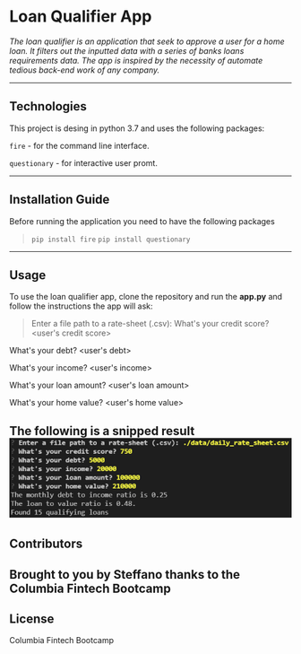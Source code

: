 # Loan Qualifier App
*The loan qualifier is an application that seek to approve a user for a home loan. It filters out the inputted data with a series of banks loans requirements data. The app is inspired by the necessity of automate tedious back-end work of any company.*

---

## Technologies
This project is desing in python 3.7 and uses the following packages:

`fire` - for the command line interface.

`questionary` - for interactive user promt.

---

## Installation Guide
Before running the application you need to have the following packages

>`pip install fire`
>`pip install questionary`

---

## Usage
To use the loan qualifier app, clone the repository and run the **app.py**  and follow the instructions the app will ask:
>Enter a file path to a rate-sheet (.csv): <your path here for the bank loan database>
 What's your credit score? <user's credit score>
 
 What's your debt? <user's debt>
 
 What's your income? <user's income>
 
 What's your loan amount? <user's loan amount>
 
 What's your home value? <user's home value>

The following is a snipped result 
![<example of the returning value of the app>](<Challenge02/example.png>)
---

## Contributors
Brought to you by Steffano thanks to the Columbia Fintech Bootcamp
---

## License
Columbia Fintech Bootcamp
